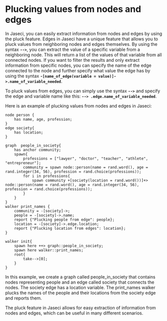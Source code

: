 # Plucking values from nodes and edges

In Jaseci, you can easily extract information from nodes and edges by using the pluck feature. Edges in Jaseci have a unique feature that allows you to pluck values from neighboring nodes and edges themselves. By using the syntax **`-->`**, you can extract the value of a specific variable from a neighboring node. This will return a list of the values of that variable from all connected nodes. If you want to filter the results and only extract information from specific nodes, you can specify the name of the edge connected to the node and further specify what value the edge has by using the syntax **`-[name_of_edge(variable = value)]->.name_of_variable_needed`**.

To pluck values from edges, you can simply use the syntax **`-->`** and specify the edge and variable name like this: **`--> .edge.name_of_variable_needed`**.

Here is an example of plucking values from nodes and edges in Jaseci:

```jac
node person {
    has name, age, profession;
}
edge society{
    has location;
}

graph  people_in_society{
    has anchor community;
    spawn{
        professions = ["lawyer", "doctor", "teacher", "athlete", "entrepreneur"];
        community = spawn node::person(name = rand.word(), age = rand.integer(34, 56), profession = rand.choice(professions));
        for i in professions{
            spawn community +[society(location = rand.word())]+> node::person(name = rand.word(), age = rand.integer(34, 56), profession = rand.choice(professions));
        }
    }
}
walker print_names {
    community = -[society]->;
    people = -[society]->.name;
    report {"Plucking people from edge": people};
    location = -[society]->.edge.location;
    report {"Plucking location from edges": location};
}

walker init{
    spawn here ++> graph::people_in_society;
    spawn here walker::print_names;
    root{
        take-->[0];
    }
}
 ```

 In this example, we create a graph called people_in_society that contains nodes representing people and an edge called society that connects the nodes. The society edge has a location variable. The print_names walker plucks the names of the people and their locations from the society edge and reports them.

The pluck feature in Jaseci allows for easy extraction of information from nodes and edges, which can be useful in many different scenarios.